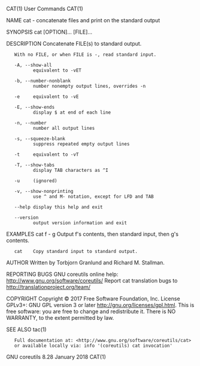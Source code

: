 CAT(1)                                                                                       User Commands                                                                                      CAT(1)

NAME
       cat - concatenate files and print on the standard output

SYNOPSIS
       cat [OPTION]... [FILE]...

DESCRIPTION
       Concatenate FILE(s) to standard output.

       With no FILE, or when FILE is -, read standard input.

       -A, --show-all
              equivalent to -vET

       -b, --number-nonblank
              number nonempty output lines, overrides -n

       -e     equivalent to -vE

       -E, --show-ends
              display $ at end of each line

       -n, --number
              number all output lines

       -s, --squeeze-blank
              suppress repeated empty output lines

       -t     equivalent to -vT

       -T, --show-tabs
              display TAB characters as ^I

       -u     (ignored)

       -v, --show-nonprinting
              use ^ and M- notation, except for LFD and TAB

       --help display this help and exit

       --version
              output version information and exit

EXAMPLES
       cat f - g
              Output f's contents, then standard input, then g's contents.

       cat    Copy standard input to standard output.

AUTHOR
       Written by Torbjorn Granlund and Richard M. Stallman.

REPORTING BUGS
       GNU coreutils online help: <http://www.gnu.org/software/coreutils/>
       Report cat translation bugs to <http://translationproject.org/team/>

COPYRIGHT
       Copyright © 2017 Free Software Foundation, Inc.  License GPLv3+: GNU GPL version 3 or later <http://gnu.org/licenses/gpl.html>.
       This is free software: you are free to change and redistribute it.  There is NO WARRANTY, to the extent permitted by law.

SEE ALSO
       tac(1)

       Full documentation at: <http://www.gnu.org/software/coreutils/cat>
       or available locally via: info '(coreutils) cat invocation'

GNU coreutils 8.28                                                                           January 2018                                                                                       CAT(1)
